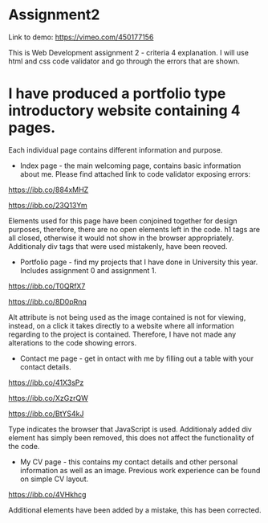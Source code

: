 # Assignment2

Link to demo: https://vimeo.com/450177156

This is Web Development assignment 2 - criteria 4 explanation. I will use html and css code validator and go through the errors that are shown.

# I have produced a portfolio type introductory website containing 4 pages.

Each individual page contains different information and purpose.

* Index page - the main welcoming page, contains basic information about me. Please find attached link to code validator exposing errors:

https://ibb.co/884xMHZ

https://ibb.co/23Q13Ym

Elements used for this page have been conjoined together for design purposes, therefore, there are no open elements left in the code.
h1 tags are all closed, otherwise it would not show in the browser appropriately. Additionaly div tags that were used mistakenly, have been reoved.

* Portfolio page - find my projects that I have done in University this year. Includes assignment 0 and assignment 1.

https://ibb.co/T0QRfX7

https://ibb.co/8D0pRnq

Alt attribute is not being used as the image contained is not for viewing, instead, on a click it takes directly to a website where all information regarding to the project is contained.
Therefore, I have not made any alterations to the code showing errors.

* Contact me page - get in ontact with me by filling out a table with your contact details.

https://ibb.co/41X3sPz

https://ibb.co/XzGzrQW

https://ibb.co/BtYS4kJ

Type indicates the browser that JavaScript is used. Additionaly added div element has simply been removed, this does not affect the functionality of the code.

* My CV page - this contains my contact details and other personal information as well as an image. Previous work experience can be found on simple CV layout.

https://ibb.co/4VHkhcg

Additional </div> elements have been added by a mistake, this has been corrected.

